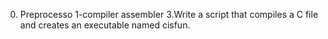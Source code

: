 0. Preprocesso
1-compiler
assembler
3.Write a script that compiles a C file and creates an executable named cisfun.
